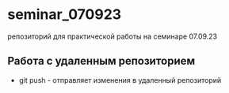 ﻿# seminar_070923
репозиторий для практической работы на семинаре 07.09.23
## Работа с удаленным репозиторием
* git push - отправляет изменения в удаленный репозиторий
